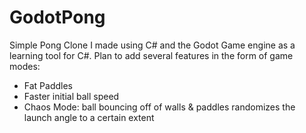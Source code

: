 # GodotPong

Simple Pong Clone I made using C# and the Godot Game engine as a learning tool for C#.
Plan to add several features in the form of game modes:

- Fat Paddles
- Faster initial ball speed
- Chaos Mode: ball bouncing off of walls & paddles randomizes the launch angle to a certain extent
